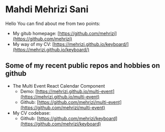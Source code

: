 # Mahdi Mehrizi Sani
Hello
You can find about me from two points:
- My gitub homepage: [https://github.com/mehrizi](https://github.com/mehrizi)
- My way of my CV: [https://mehrizi.github.io/keyboard/](https://mehrizi.github.io/keyboard/)

## Some of my recent public repos and hobbies on github
- The Multi Event React Calendar Component 
   - Demo: [https://mehrizi.github.io/multi-event](https://mehrizi.github.io/multi-event)
   - Github: [https://github.com/mehrizi/multi-event](https://github.com/mehrizi/multi-event)
- My CV codebase:
   - Github: [https://github.com/mehrizi/keyboard](https://github.com/mehrizi/keyboard)
